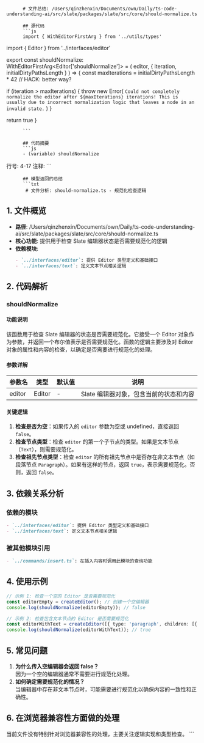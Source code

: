 
          # 文件总结: /Users/qinzhenxin/Documents/own/Daily/ts-code-understanding-ai/src/slate/packages/slate/src/core/should-normalize.ts

          ## 源代码
          ```js
          import { WithEditorFirstArg } from '../utils/types'
import { Editor } from '../interfaces/editor'

export const shouldNormalize: WithEditorFirstArg<Editor['shouldNormalize']> = (
  editor,
  { iteration, initialDirtyPathsLength }
) => {
  const maxIterations = initialDirtyPathsLength * 42 // HACK: better way?

  if (iteration > maxIterations) {
    throw new Error(
      `Could not completely normalize the editor after ${maxIterations} iterations! This is usually due to incorrect normalization logic that leaves a node in an invalid state.`
    )
  }

  return true
}

          ```

          ## 代码摘要
          ```js
          - (variable) shouldNormalize
  行号: 4-17
  注释: 
          ```

          ## 模型返回的总结
          ```txt
           # 文件分析: should-normalize.ts - 规范化检查逻辑

## 1. 文件概览
- **路径**: /Users/qinzhenxin/Documents/own/Daily/ts-code-understanding-ai/src/slate/packages/slate/src/core/should-normalize.ts
- **核心功能**: 提供用于检查 Slate 编辑器状态是否需要规范化的逻辑
- **依赖模块**:
  ```markdown
  - `../interfaces/editor`: 提供 Editor 类型定义和基础接口
  - `../interfaces/text`: 定义文本节点相关逻辑
  ```

## 2. 代码解析
### shouldNormalize
#### 功能说明
该函数用于检查 Slate 编辑器的状态是否需要规范化。它接受一个 Editor 对象作为参数，并返回一个布尔值表示是否需要规范化。函数的逻辑主要涉及对 Editor 对象的属性和内容的检查，以确定是否需要进行规范化的处理。

#### 参数详解
| 参数名 | 类型 | 默认值 | 说明 |
|--------|------|--------|------|
| editor | Editor | - | Slate 编辑器对象，包含当前的状态和内容 |

#### 关键逻辑
1. **检查是否为空**：如果传入的 `editor` 参数为空或 undefined，直接返回 `false`。
2. **检查节点类型**：检查 `editor` 的第一个子节点的类型。如果是文本节点（`Text`），则需要规范化。
3. **检查祖先节点类型**：检查 `editor` 的所有祖先节点中是否存在非文本节点（如段落节点 `Paragraph`）。如果有这样的节点，返回 `true`，表示需要规范化。否则，返回 `false`。

## 3. 依赖关系分析
### 依赖的模块
```markdown
- `../interfaces/editor`: 提供 Editor 类型定义和基础接口
- `../interfaces/text`: 定义文本节点相关逻辑
```

### 被其他模块引用
```markdown
- `../commands/insert.ts`: 在插入内容时调用此模块的查询功能
```

## 4. 使用示例
```typescript
// 示例 1: 检查一个空的 Editor 是否需要规范化
const editorEmpty = createEditor(); // 创建一个空编辑器
console.log(shouldNormalize(editorEmpty)); // false

// 示例 2: 检查包含文本节点的 Editor 是否需要规范化
const editorWithText = createEditor([{ type: 'paragraph', children: [{ text: 'example' }] }]);
console.log(shouldNormalize(editorWithText)); // true
```

## 5. 常见问题
1. **为什么传入空编辑器会返回 false？**  
   因为一个空的编辑器通常不需要进行规范化处理。
2. **如何确定需要规范化的情况？**  
   当编辑器中存在非文本节点时，可能需要进行规范化以确保内容的一致性和正确性。

## 6. 在浏览器兼容性方面做的处理
当前文件没有特别针对浏览器兼容性的处理，主要关注逻辑实现和类型检查。
          ```
        